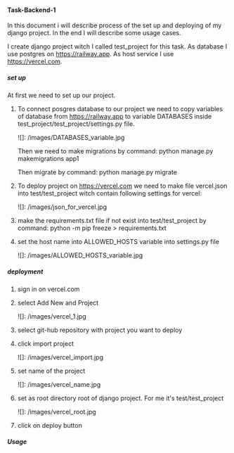 #### Task-Backend-1

In this document i will describe process of the set up and deploying  of my django project. In the end I will describe some usage cases. 

I create django project witch I called test_project for this task. As database I use postgres on https://railway.app. As host service I use https://vercel.com. 

##### set up 

At first we need to set up our project. 

1. To connect  posgres database to our project we need to copy variables of database from  https://railway.app to variable DATABASES inside test_project/test_project/settings.py file. 

   ![]: /images/DATABASES_variable.jpg

   Then we need to make migrations by command: python manage.py makemigrations app1

   Then migrate by command: python manage.py migrate

   

    

2. To deploy project on https://vercel.com we need to make file vercel.json into test/test_project  witch contain following settings for vercel: 

   ![]: /images/json_for_vercel.jpg

   

3. make the requirements.txt file if not exist into test/test_project by command: python -m pip freeze > requirements.txt

4. set the host name into ALLOWED_HOSTS variable into settings.py file 

   ![]: /images/ALLOWED_HOSTS_variable.jpg

   

   
##### deployment 

1.  sign in on vercel.com

2. select Add New and Project

   ![]: /images/vercel_1.jpg

   

3. select git-hub repository with project you want to deploy 

4. click import project 

   ![]: /images/vercel_import.jpg

   

5. set name of the project 

   ![]: /images/vercel_name.jpg

   

6. set as root directory  root of django project. For me it's test/test_project

   ![]: /images/vercel_root.jpg

   

7. click on deploy button

##### Usage 

   